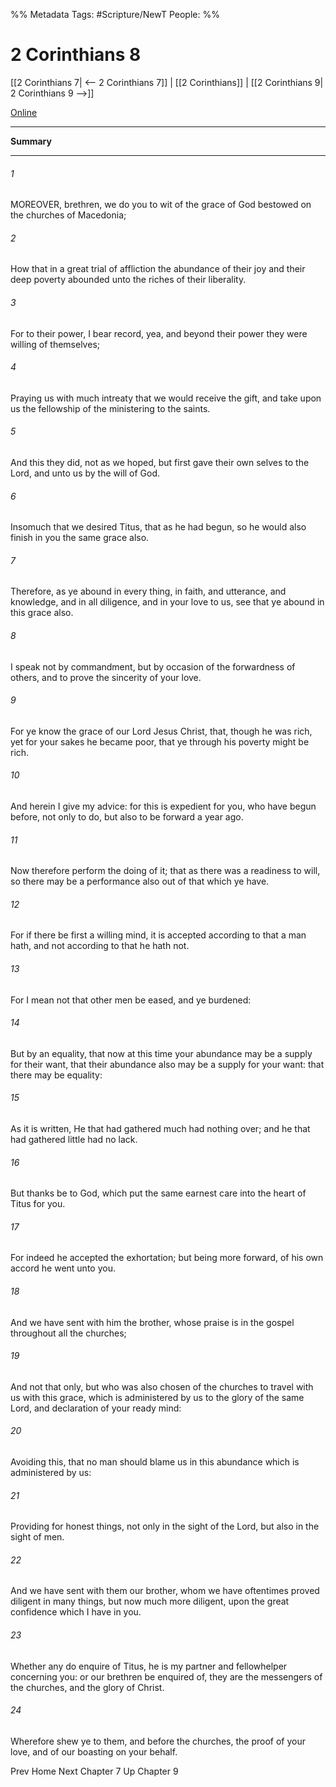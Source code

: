 
%% Metadata
Tags: #Scripture/NewT
People: 
%%
# 2 Corinthians 8
[[2 Corinthians 7| <-- 2 Corinthians 7]] | [[2 Corinthians]] | [[2 Corinthians 9| 2 Corinthians 9 -->]]

[Online](https://churchofjesuschrist.org/study/scriptures/nt/2-cor/8?lang=eng)

---
__Summary__



---
###### 1
MOREOVER, brethren, we do you to wit of the grace of God bestowed on the churches of Macedonia;
###### 2
How that in a great trial of affliction the abundance of their joy and their deep poverty abounded unto the riches of their liberality.
###### 3
For to their power, I bear record, yea, and beyond their power they were willing of themselves;
###### 4
Praying us with much intreaty that we would receive the gift, and take upon us the fellowship of the ministering to the saints.
###### 5
And this they did, not as we hoped, but first gave their own selves to the Lord, and unto us by the will of God.
###### 6
Insomuch that we desired Titus, that as he had begun, so he would also finish in you the same grace also.
###### 7
Therefore, as ye abound in every thing, in faith, and utterance, and knowledge, and in all diligence, and in your love to us, see that ye abound in this grace also.
###### 8
I speak not by commandment, but by occasion of the forwardness of others, and to prove the sincerity of your love.
###### 9
For ye know the grace of our Lord Jesus Christ, that, though he was rich, yet for your sakes he became poor, that ye through his poverty might be rich.
###### 10
And herein I give my advice: for this is expedient for you, who have begun before, not only to do, but also to be forward a year ago.
###### 11
Now therefore perform the doing of it; that as there was a readiness to will, so there may be a performance also out of that which ye have.
###### 12
For if there be first a willing mind, it is accepted according to that a man hath, and not according to that he hath not.
###### 13
For I mean not that other men be eased, and ye burdened:
###### 14
But by an equality, that now at this time your abundance may be a supply for their want, that their abundance also may be a supply for your want: that there may be equality:
###### 15
As it is written, He that had gathered much had nothing over; and he that had gathered little had no lack.
###### 16
But thanks be to God, which put the same earnest care into the heart of Titus for you.
###### 17
For indeed he accepted the exhortation; but being more forward, of his own accord he went unto you.
###### 18
And we have sent with him the brother, whose praise is in the gospel throughout all the churches;
###### 19
And not that only, but who was also chosen of the churches to travel with us with this grace, which is administered by us to the glory of the same Lord, and declaration of your ready mind:
###### 20
Avoiding this, that no man should blame us in this abundance which is administered by us:
###### 21
Providing for honest things, not only in the sight of the Lord, but also in the sight of men.
###### 22
And we have sent with them our brother, whom we have oftentimes proved diligent in many things, but now much more diligent, upon the great confidence which I have in you.
###### 23
Whether any do enquire of Titus, he is my partner and fellowhelper concerning you: or our brethren be enquired of, they are the messengers of the churches, and the glory of Christ.
###### 24
Wherefore shew ye to them, and before the churches, the proof of your love, and of our boasting on your behalf.

Prev
Home
Next
Chapter 7
Up
Chapter 9



